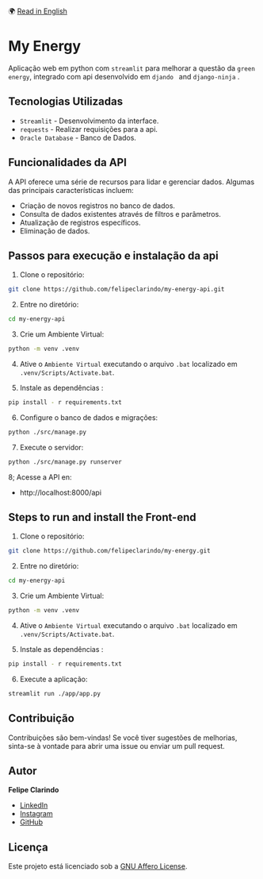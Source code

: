 🌍 [Read in English](README.md)

# My Energy

Aplicação web em python com `streamlit` para melhorar a questão da `green energy`, integrado com api desenvolvido em `djando ` and `django-ninja` .

## Tecnologias Utilizadas

- `Streamlit` - Desenvolvimento da interface.
- `requests` - Realizar requisições para a api.
- `Oracle Database` - Banco de Dados.

## Funcionalidades da API

A API oferece uma série de recursos para lidar e gerenciar dados. Algumas das principais características incluem:

- Criação de novos registros no banco de dados.
- Consulta de dados existentes através de filtros e parâmetros.
- Atualização de registros específicos.
- Eliminação de dados.

## Passos para execução e instalação da api

1. Clone o repositório:

```bash
git clone https://github.com/felipeclarindo/my-energy-api.git
```

2. Entre no diretório:

```bash
cd my-energy-api
```

3. Crie um Ambiente Virtual:

```bash
python -m venv .venv
```

4. Ative o `Ambiente Virtual` executando o arquivo `.bat` localizado em `.venv/Scripts/Activate.bat`.

5. Instale as dependências :

```bash
pip install - r requirements.txt
```

6. Configure o banco de dados e migrações:

```bash
python ./src/manage.py
```

7. Execute o servidor:

```bash
python ./src/manage.py runserver
```

8; Acesse a API en:

- http://localhost:8000/api

## Steps to run and install the Front-end

1. Clone o repositório:

```bash
git clone https://github.com/felipeclarindo/my-energy.git
```

2. Entre no diretório:

```bash
cd my-energy-api
```

3. Crie um Ambiente Virtual:

```bash
python -m venv .venv
```

4. Ative o `Ambiente Virtual` executando o arquivo `.bat` localizado em `.venv/Scripts/Activate.bat`.

5. Instale as dependências :

```bash
pip install - r requirements.txt
```

6. Execute a aplicação:

```bash
streamlit run ./app/app.py
```

## Contribuição

Contribuições são bem-vindas! Se você tiver sugestões de melhorias, sinta-se à vontade para abrir uma issue ou enviar um pull request.

## Autor

**Felipe Clarindo**

- [LinkedIn](https://www.linkedin.com/in/felipeclarindo)
- [Instagram](https://www.instagram.com/lipethecoder)
- [GitHub](https://github.com/felipeclarindo)

## Licença

Este projeto está licenciado sob a [GNU Affero License](https://www.gnu.org/licenses/agpl-3.0.html).
